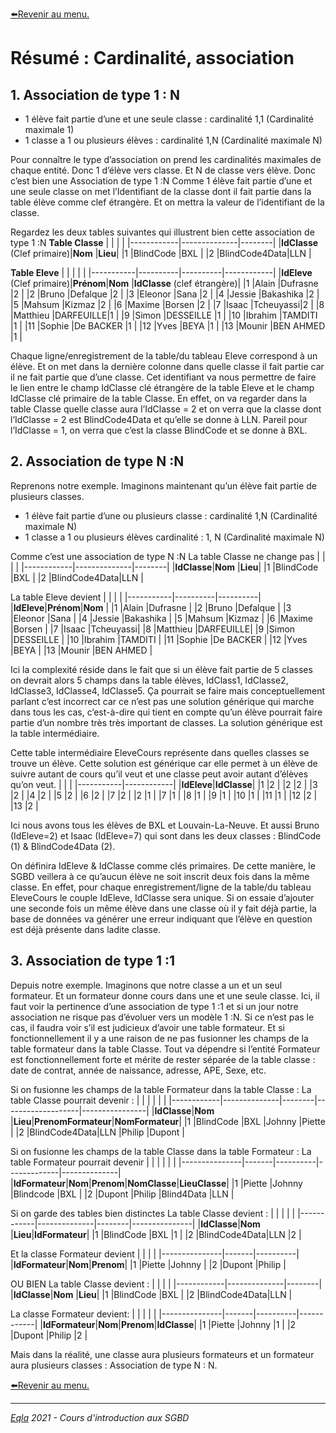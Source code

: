 [:arrow_left:Revenir au menu.](../Theo/README.md)

# Résumé : Cardinalité, association
## 1. Association de type 1 : N
- 1 élève fait partie d’une et une seule classe : cardinalité 1,1 (Cardinalité maximale 1)
- 1 classe a 1 ou plusieurs élèves : cardinalité 1,N (Cardinalité maximale N)

Pour connaître le type d’association on prend les cardinalités maximales de chaque entité. Donc 1 d’élève vers classe. Et N de classe vers élève.
 Donc c’est bien une Association de type 1 :N
Comme 1 élève fait partie d’une et une seule classe on met l’Identifiant de la classe dont il fait partie dans la table élève comme clef étrangère. Et on mettra la valeur de l’identifiant de la classe.

Regardez les deux tables suivantes qui illustrent bien cette association de type 1 :N
**Table Classe**
|            |              |        |
|------------|--------------|--------|
|**IdClasse** (Clef primaire)|**Nom**       |**Lieu**|
|1           |BlindCode     |BXL     |
|2           |BlindCode4Data|LLN     |

**Table Eleve**
|           |          |          |            |
|-----------|----------|----------|------------|
|**IdEleve** (Clef primaire)|**Prénom**|**Nom**   |**IdClasse** (clef étrangère)|
|1          |Alain     |Dufrasne  |2           |
|2          |Bruno     |Defalque  |2           |
|3          |Eleonor   |Sana      |2           |
|4          |Jessie    |Bakashika |2           |
|5          |Mahsum    |Kizmaz    |2           |
|6          |Maxime    |Borsen    |2           |
|7          |Isaac     |Tcheuyassi|2           |
|8          |Matthieu  |DARFEUILLE|1           |
|9          |Simon     |DESSEILLE |1           |
|10         |Ibrahim   |TAMDITI   |1           |
|11         |Sophie    |De BACKER |1           |
|12         |Yves      |BEYA      |1           |
|13         |Mounir    |BEN AHMED |1           |

Chaque ligne/enregistrement de la table/du tableau Eleve correspond à un élève. Et on met dans la dernière colonne dans quelle classe il fait partie car il ne fait partie que d’une classe. Cet identifiant va nous permettre de faire le lien entre le champ IdClasse  clé étrangère de la table Eleve et le champ IdClasse clé primaire de la table Classe. En effet, on va regarder dans la table Classe quelle classe aura l’IdClasse = 2 et on verra que la classe dont l’IdClasse = 2 est BlindCode4Data et qu’elle se donne à LLN. Pareil pour l’IdClasse = 1, on verra que c’est la classe BlindCode et se donne à BXL.

## 2. Association de type N :N
Reprenons notre exemple. Imaginons maintenant qu’un élève fait partie de plusieurs classes.
- 1 élève fait partie d’une ou plusieurs classe : cardinalité 1,N (Cardinalité maximale N)
- 1 classe a 1 ou plusieurs élèves cardinalité : 1, N (Cardinalité maximale N)

Comme c’est une association de type N :N
La table Classe ne change pas
|            |              |        |
|------------|--------------|--------|
|**IdClasse**|**Nom**       |**Lieu**|
|1           |BlindCode     |BXL     |
|2           |BlindCode4Data|LLN     |


La table Eleve devient
|           |          |          |
|-----------|----------|----------|
|**IdEleve**|**Prénom**|**Nom**   |
|1          |Alain     |Dufrasne  |
|2          |Bruno     |Defalque  |
|3          |Eleonor   |Sana      |
|4          |Jessie    |Bakashika |
|5          |Mahsum    |Kizmaz    |
|6          |Maxime    |Borsen    |
|7          |Isaac     |Tcheuyassi|
|8          |Matthieu  |DARFEUILLE|
|9          |Simon     |DESSEILLE |
|10         |Ibrahim   |TAMDITI   |
|11         |Sophie    |De BACKER |
|12         |Yves      |BEYA      |
|13         |Mounir    |BEN AHMED |

Ici la complexité réside dans le fait que si un élève fait partie de 5 classes on devrait alors 5 champs dans la table élèves, IdClass1, IdClasse2, IdClasse3, IdClasse4, IdClasse5. Ça pourrait se faire mais conceptuellement parlant c’est incorrect car ce n’est pas une solution générique qui marche dans tous les cas, c’est-à-dire qui tient en compte qu’un élève pourrait faire partie d’un nombre très très important de classes. La solution générique est la table intermédiaire. 

Cette table intermédiaire EleveCours représente dans quelles classes se trouve un élève. Cette solution est générique car elle permet à un élève de suivre autant de cours qu’il veut et une classe peut avoir autant d’élèves qu’on veut.
|           |            |
|-----------|------------|
|**IdEleve**|**IdClasse**|
|1          |2           |
|2          |2           |
|3          |2           |
|4          |2           |
|5          |2           |
|6          |2           |
|7          |2           |
|2          |1           |
|7          |1           |
|8          |1           |
|9          |1           |
|10         |1           |
|11         |1           |
|12         |2           |
|13         |2           |


Ici nous avons tous les élèves de BXL et Louvain-La-Neuve. Et aussi Bruno (IdEleve=2) et Isaac (IdEleve=7) qui sont dans les deux classes : BlindCode (1) &amp; BlindCode4Data (2).

On définira IdEleve &amp; IdClasse comme clés primaires. De cette manière, le SGBD veillera à ce qu’aucun élève ne soit inscrit deux fois dans la même classe. En effet, pour chaque enregistrement/ligne de la table/du tableau EleveCours le couple IdEleve, IdClasse sera unique. Si on essaie d’ajouter une seconde fois un même élève dans une classe où il y fait déjà partie, la base de données va générer une erreur indiquant que l’élève en question est déjà présente dans ladite classe.

## 3. Association de type 1 :1
Depuis notre exemple. Imaginons que notre classe a un et un seul formateur. Et un formateur donne cours dans une et une seule classe.
Ici, il faut voir la pertinence d’une association de type 1 :1 et si un jour notre association ne risque pas d’évoluer vers un modèle 1 :N.  Si ce n’est pas le cas, il faudra voir s’il est judicieux d’avoir une table formateur. Et si fonctionnellement il y a une raison de ne pas fusionner les champs de la table formateur dans la table Classe. Tout va dépendre si l’entité Formateur est fonctionnellement forte et mérite de rester séparée de la table classe : date de contrat, année de naissance, adresse, APE, Sexe, etc. 

Si on fusionne les champs de la table Formateur dans la table Classe :
La table Classe pourrait devenir :
|            |              |        |                   |                |
|------------|--------------|--------|-------------------|----------------|
|**IdClasse**|**Nom**       |**Lieu**|**PrenomFormateur**|**NomFormateur**|
|1           |BlindCode     |BXL     |Johnny             |Piette          |
|2           |BlindCode4Data|LLN     |Philip             |Dupont          |


Si on fusionne les champs de la table Classe dans la table Formateur :
La table Formateur pourrait devenir
|               |       |          |             |              |
|---------------|-------|----------|-------------|--------------|
|**IdFormateur**|**Nom**|**Prenom**|**NomClasse**|**LieuClasse**|
|1              |Piette |Johnny    |Blindcode    |BXL           |
|2              |Dupont |Philip    |Blind4Data   |LLN           |

Si on garde des tables bien distinctes
La table Classe devient :
|            |              |        |               |
|------------|--------------|--------|---------------|
|**IdClasse**|**Nom**       |**Lieu**|**IdFormateur**|
|1           |BlindCode     |BXL     |1              |
|2           |BlindCode4Data|LLN     |2              |

Et la classe Formateur devient
|               |       |          |
|---------------|-------|----------|
|**IdFormateur**|**Nom**|**Prenom**|
|1              |Piette |Johnny    |
|2              |Dupont |Philip    |

OU BIEN
La table Classe devient :
|            |              |        |
|------------|--------------|--------|
|**IdClasse**|**Nom**       |**Lieu**|
|1           |BlindCode     |BXL     |
|2           |BlindCode4Data|LLN     |

La classe Formateur devient:
|               |       |          |            |
|---------------|-------|----------|------------|
|**IdFormateur**|**Nom**|**Prenom**|**IdClasse**|
|1              |Piette |Johnny    |1           |
|2              |Dupont |Philip    |2           |

Mais dans la réalité, une classe aura plusieurs formateurs et un formateur aura plusieurs classes : Association de type N : N.

[:arrow_left:Revenir au menu.](../Theo/README.md)

---
_[Eqla](http://www.eqla.be) 2021 - Cours d'introduction aux SGBD_